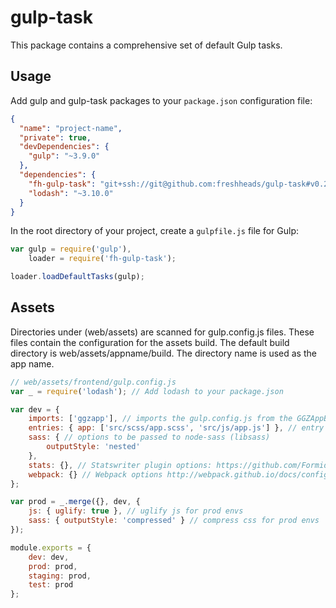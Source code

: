 # gulp-task

This package contains a comprehensive set of default Gulp tasks.

## Usage

Add gulp and gulp-task packages to your `package.json` configuration file:

```json
{
  "name": "project-name",
  "private": true,
  "devDependencies": {
    "gulp": "~3.9.0"
  },
  "dependencies": {
    "fh-gulp-task": "git+ssh://git@github.com:freshheads/gulp-task#v0.2.4",
    "lodash": "~3.10.0"
  }
}
```

In the root directory of your project, create a `gulpfile.js` file for Gulp:

```javascript
var gulp = require('gulp'),
    loader = require('fh-gulp-task');

loader.loadDefaultTasks(gulp);
```

## Assets

Directories under (web/assets) are scanned for gulp.config.js files. These files contain the configuration
for the assets build. The default build directory is web/assets/appname/build. The directory name is used 
as the app name.

```javascript
// web/assets/frontend/gulp.config.js
var _ = require('lodash'); // Add lodash to your package.json

var dev = {
    imports: ['ggzapp'], // imports the gulp.config.js from the GGZAppBundle
    entries: { app: ['src/scss/app.scss', 'src/js/app.js'] }, // entry points (scss and js can be mixed here)
    sass: { // options to be passed to node-sass (libsass)
        outputStyle: 'nested'
    },
    stats: {}, // Statswriter plugin options: https://github.com/FormidableLabs/webpack-stats-plugin#statswriterpluginopts
    webpack: {} // Webpack options http://webpack.github.io/docs/configuration.html
};

var prod = _.merge({}, dev, {
    js: { uglify: true }, // uglify js for prod envs
    sass: { outputStyle: 'compressed' } // compress css for prod envs
});

module.exports = {
    dev: dev,
    prod: prod,
    staging: prod,
    test: prod
};
```
